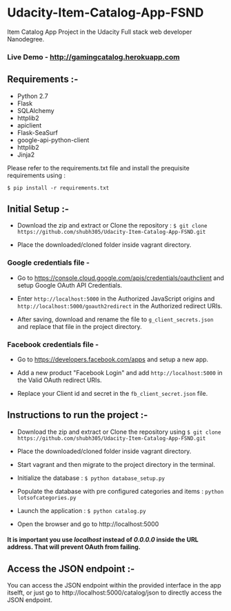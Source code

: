 # Udacity-Item-Catalog-App-FSND
Item Catalog App Project in the Udacity Full stack web developer Nanodegree.

### Live Demo - http://gamingcatalog.herokuapp.com

## Requirements :-

* Python 2.7
* Flask
* SQLAlchemy
* httplib2
* apiclient
* Flask-SeaSurf
* google-api-python-client
* httplib2
* Jinja2

Please refer to the requirements.txt file and install the prequisite requirements using :
```
$ pip install -r requirements.txt
```

## Initial Setup :-

* Download the zip and extract or Clone the repository : ```$ git clone https://github.com/shubh305/Udacity-Item-Catalog-App-FSND.git```

* Place the downloaded/cloned folder inside vagrant directory.

### Google credentials file - 

* Go to https://console.cloud.google.com/apis/credentials/oauthclient and setup Google OAuth API Credentials. 

* Enter ```http://localhost:5000``` in the Authorized JavaScript origins and ```http://localhost:5000/goauth2redirect``` in the Authorized redirect URIs.

* After saving, download and rename the file to ```g_client_secrets.json``` and replace that file in the project directory.

### Facebook credentials file -
 
* Go to https://developers.facebook.com/apps and setup a new app.

* Add a new product "Facebook Login" and add ```http://localhost:5000``` in the Valid OAuth redirect URIs.

* Replace your Client id and secret in the ```fb_client_secret.json``` file.

## Instructions to run the project :-

* Download the zip and extract or Clone the repository using ```$ git clone https://github.com/shubh305/Udacity-Item-Catalog-App-FSND.git```

* Place the downloaded/cloned folder inside vagrant directory.

* Start vagrant and then migrate to the project directory in the terminal.

* Initialize the database : ```$ python database_setup.py```

* Populate the database with pre configured categories and items : ```python lotsofcategories.py```

* Launch the application : ```$ python catalog.py```

* Open the browser and go to http://localhost:5000

#### It is important you use *localhost* instead of *0.0.0.0* inside the URL address. That will prevent OAuth from failing.

## Access the JSON endpoint :-

You can access the JSON endpoint within the provided interface in the app itselft, or just go to http://localhost:5000/catalog/json to directly access the JSON endpoint.
